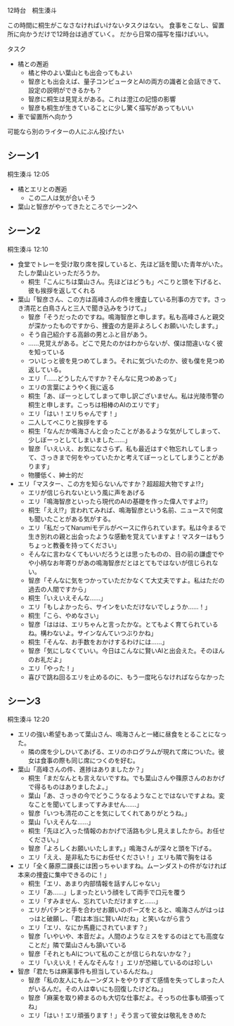 12時台　桐生湊斗

この時間に桐生がこなさなければいけないタスクはない。
食事をこなし、留置所に向かうだけで12時台は過ぎていく。
だから日常の描写を描けばいい。

タスク
- 橘との邂逅
    - 橘と仲のよい葉山とも出会ってもよい
    - 智彦とも出会えば、量子コンピュータとAIの両方の識者と会話できて、設定の説明ができるかも？
    - 智彦に桐生は見覚えがある。これは澄江の記憶の影響
    - 智彦も桐生が生きていることに少し驚く描写があってもいい
- 車で留置所へ向かう

可能なら別のライターの人にぶん投げたい

## シーン1
桐生湊斗 12:05

- 橘とエリとの邂逅
    - この二人は気が合いそう
- 葉山と智彦がやってきたところでシーン2へ


## シーン2
桐生湊斗 12:10

- 食堂でトレーを受け取り席を探していると、先ほど話を聞いた青年がいた。たしか葉山といっただろうか。
    - 桐生「こんにちは葉山さん。先ほどはどうも」ぺこりと頭を下げると、彼も挨拶を返してくれる
- 葉山「智彦さん、この方は高峰さんの件を捜査している刑事の方です。さっき清花と白鳥さんと三人で聞き込みをうけて。」
    - 智彦「そうだったのですね。鳴海智彦と申します。私も高峰さんと親交が深かったものですから、捜査の方是非よろしくお願いいたします。」
    - そう自己紹介する高齢の男とふと目があう。
    - ……見覚えがある。どこで見たのかはわからないが、僕は間違いなく彼を知っている
    - ついじっと彼を見つめてしまう。それに気づいたのか、彼も僕を見つめ返している。
    - エリ「……どうしたんですか？そんなに見つめあって」
    - エリの言葉にようやく我に返る
    - 桐生「あ、ぼーっとしてしまって申し訳ございません。私は光陵市警の桐生と申します。こっちは相棒のAIのエリです」
    - エリ「はい！エリちゃんです！」
    - 二人してぺこりと挨拶をする
    - 桐生「なんだか鳴海さんと会ったことがあるような気がしてしまって、少しぼーっとしてしまいました……」
    - 智彦「いえいえ、お気になさらず。私も最近はすぐ物忘れしてしまって、さっきまで何をやっていたかと考えてぼーっとしてしまうことがあります」
    - 物腰低く、紳士的だ
- エリ「マスター、この方を知らないんですか？超超超大物ですよ⁉」
    - エリが信じられないという風に声をあげる
    - エリ「鳴海智彦といったら現代のAIの基礎を作った偉人ですよ⁉」
    - 桐生「ええ⁉」言われてみれば、鳴海智彦という名前、ニュースで何度も聞いたことがある気がする。
    - エリ「私だってNarumiモデルがベースに作られています。私は今まるで生き別れの親と出会ったような感動を覚えていますよ！マスターはもうちょっと教養を持ってください」
    - そんなに言わなくてもいいだろうとは思ったものの、目の前の謙虚でやや小柄なお年寄りがあの鳴海智彦だとはとてもではないが信じられない。
    - 智彦「そんなに気をつかっていただかなくて大丈夫ですよ。私はただの過去の人間ですから」
    - 桐生「いえいえそんな……」
    - エリ「もしよかったら、サインをいただけないでしょうか……！」
    - 桐生「こら、やめなさい」
    - 智彦「ははは、エリちゃんと言ったかな。とてもよく育てられているね。構わないよ。サインなんていつぶりかね」
    - 桐生「そんな、お手数をおかけするわけには……」
    - 智彦「気にしなくていい。今日はこんなに賢いAIと出会えた。そのほんのお礼だよ」
    - エリ「やった！」
    - 喜びで跳ね回るエリを止めるのに、もう一度叱らなければならなかった

## シーン3
桐生湊斗 12:20

- エリの強い希望もあって葉山さん、鳴海さんと一緒に昼食をとることになった。
    - 隣の席を少しひいてあげる、エリのホログラムが現れて席についた。彼女は食事の際も同じ席につくのを好む。
- 葉山「高峰さんの件、進捗はありましたか？」
    - 桐生「まだなんとも言えないですね。でも葉山さんや篠原さんのおかげで得るものはありましたよ。」
    - 葉山「あ、さっきの今でどうこうなるようなことではないですよね。変なことを聞いてしまってすみません……」
    - 智彦「いつも清花のことを気にしてくれてありがとうね。」
    - 葉山「いえそんな……」
    - 桐生「先ほど入った情報のおかげで活路も少し見えましたから。お任せください。」
    - 智彦「よろしくお願いいたします。」鳴海さんが深々と頭を下げる。
    - エリ「ええ、是非私たちにお任せください！」エリも隣で胸をはる
- エリ「全く藤原二課長には困っちゃいますね。ムーンダストの件がなければ本来の捜査に集中できるのに！」
    - 桐生「エリ、あまり内部情報を話すんじゃない」
    - エリ「あ……」しまったという顔をして両手で口元を覆う
    - エリ「すみません、忘れていただけますと……」
    - エリがパチンと手を合わせお願いのポーズをとると、鳴海さんがはっはっはと破願し、「君は本当に賢いAIだね」と笑いながら言う
    - エリ「エリ、なにか馬鹿にされています？」
    - 智彦「いやいや、本音だよ。人間のようなミスをするのはとても高度なことだ」隣で葉山さんも頷いている
    - 智彦「それともAIについて私のことが信じられないかな？」
    - エリ「いえいえ！そんなそんな！」エリが恐縮しているのは珍しい
- 智彦「君たちは麻薬事件も担当しているんだね。」
    - 智彦「私の友人にもムーンダストをやりすぎて感情を失ってしまった人がいるんだ。その人は幸いにも回復したけどね。」
    - 智彦「麻薬を取り締まるのも大切な仕事だよ。そっちの仕事も頑張ってね」
    - エリ「はい！エリ頑張ります！」そう言って彼女は敬礼をきめた